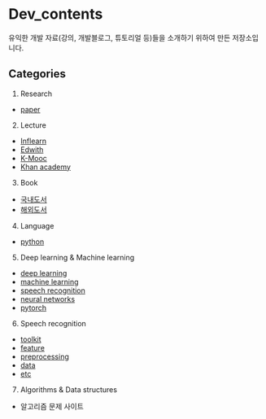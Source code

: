 # Dev_contents
유익한 개발 자료(강의, 개발블로그, 튜토리얼 등)들을 소개하기 위하여 만든 저장소입니다.

## Categories
1. Research  
- [paper](https://github.com/biscayan/Dev_contents/tree/master/1.%20Research)  
2. Lecture  
- [Inflearn](https://github.com/biscayan/Dev_contents/tree/master/2.%20Lecture)
- [Edwith](https://github.com/biscayan/Dev_contents/tree/master/2.%20Lecture)
- [K-Mooc](https://github.com/biscayan/Dev_contents/tree/master/2.%20Lecture)
- [Khan academy](https://github.com/biscayan/Dev_contents/tree/master/2.%20Lecture)
3. Book
- [국내도서](https://github.com/biscayan/Dev_contents/tree/master/3.%20Book)
- [해외도서](https://github.com/biscayan/Dev_contents/tree/master/3.%20Book)
4. Language
- [python](https://github.com/biscayan/Dev_contents/tree/master/4.%20Language) 
5. Deep learning & Machine learning  
- [deep learning](https://github.com/biscayan/Dev_contents/tree/master/5.%20Deep%20learning%20%26%20Machine%20learning)
- [machine learning](https://github.com/biscayan/Dev_contents/tree/master/5.%20Deep%20learning%20%26%20Machine%20learning)
- [speech recognition](https://github.com/biscayan/Dev_contents/tree/master/5.%20Deep%20learning%20%26%20Machine%20learning)
- [neural networks](https://github.com/biscayan/Dev_contents/tree/master/5.%20Deep%20learning%20%26%20Machine%20learning)
- [pytorch](https://github.com/biscayan/Dev_contents/tree/master/5.%20Deep%20learning%20%26%20Machine%20learning)
6. Speech recognition
- [toolkit](https://github.com/biscayan/Dev_contents/tree/master/6.%20Speech%20recognition)
- [feature](https://github.com/biscayan/Dev_contents/tree/master/6.%20Speech%20recognition)
- [preprocessing](https://github.com/biscayan/Dev_contents/tree/master/6.%20Speech%20recognition)
- [data](https://github.com/biscayan/Dev_contents/tree/master/6.%20Speech%20recognition)
- [etc](https://github.com/biscayan/Dev_contents/tree/master/6.%20Speech%20recognition)
7. Algorithms & Data structures 
- 알고리즘 문제 사이트




